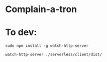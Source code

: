# Complain-a-tron

# To dev:

`sudo npm install -g watch-http-server`

`watch-http-server ./serverless/client/dist/`